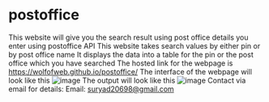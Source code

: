 # postoffice
This website will give you the search result using post office details you enter using postoffice API
This website takes search values by either pin or by post office name
It displays the data into a table for the pin or the post office which you have searched
The hosted link for the webpage is https://wolfofweb.github.io/postoffice/
The interface of the webpage will look like this
![image](https://user-images.githubusercontent.com/110967235/202500748-04c7f483-786b-4419-97ba-2a915d8ef441.png)
The output will look like this
![image](https://user-images.githubusercontent.com/110967235/202501181-7b61750f-2a46-489a-ba03-bb90f79c6eb0.png)
Contact via email for details:
Email: suryad20698@gmail.com
